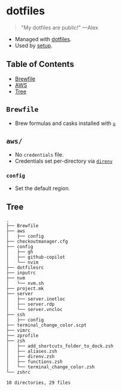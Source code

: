 # dotfiles

> "My dotfiles are public!" —Alex

- Managed with [dotfiles](https://github.com/jbernard/dotfiles).
- Used by [setup](https://github.com/aclark4life/setup).

## Table of Contents
- [Brewfile](#brewfile)
- [AWS](#aws)
- [Tree](#tree)

## `Brewfile`

- Brew formulas and casks installed with [`u`](https://github.com/aclark4life/dotfiles/blob/main/zsh/aliases.zsh#L12-L19)

## `aws/`

- No `credentials` file.
- Credentials set per-directory via [`direnv`](https://github.com/aclark4life/dotfiles/blob/main/zsh/direnv.zsh)

### `config`

- Set the default region.

## Tree

```
.
├── Brewfile
├── aws
│   ├── config
├── checkoutmanager.cfg
├── config
│   ├── gh
│   ├── github-copilot
│   └── nvim
├── dotfilesrc
├── inputrc
├── nvm
│   └── nvm.sh
├── project.mk
├── server
│   ├── server.inetloc
│   ├── server.rdp
│   └── server.vncloc
├── ssh
│   ├── config
├── terminal_change_color.scpt
├── vimrc
├── zprofile
├── zsh
│   ├── add_shortcuts_folder_to_dock.zsh
│   ├── aliases.zsh
│   ├── direnv.zsh
│   ├── functions.zsh
│   └── terminal_change_color.zsh
└── zshrc

10 directories, 29 files
```
